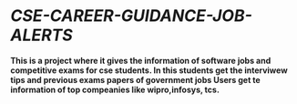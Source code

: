 # <i>CSE-CAREER-GUIDANCE-JOB-ALERTS </i>
<b> This is a project where it gives the information of software jobs and competitive exams for cse students.
In this students get the interviwew tips and previous exams papers of government jobs
  Users get te information of top compeanies like wipro,infosys, tcs. </b>
